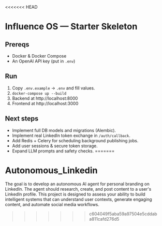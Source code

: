 <<<<<<< HEAD
# Influence OS — Starter Skeleton

## Prereqs
- Docker & Docker Compose
- An OpenAI API key (put in `.env`)

## Run
1. Copy `.env.example` -> `.env` and fill values.
2. `docker-compose up --build`
3. Backend at http://localhost:8000
4. Frontend at http://localhost:3000

## Next steps
- Implement full DB models and migrations (Alembic).
- Implement real LinkedIn token exchange in `/auth/callback`.
- Add Redis + Celery for scheduling background publishing jobs.
- Add user sessions & secure token storage.
- Expand LLM prompts and safety checks.
=======
# Autonomous_Linkedin
The goal is to develop an autonomous AI agent for personal branding on LinkedIn. The agent should research, create, and post content to a user's LinkedIn profile. This project is designed to assess your ability to build intelligent systems that can understand user contexts, generate engaging content, and automate social media workflows.
>>>>>>> c604049f5aba59a97504e5cddaba811cafd276d5
